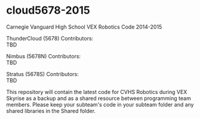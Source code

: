 cloud5678-2015  
==============  

Carnegie Vanguard High School VEX Robotics Code 2014-2015  

ThunderCloud (5678) Contributors:  
TBD  

Nimbus (5678N) Contributors:  
TBD  

Stratus (5678S) Contributors:  
TBD  
  
This repository will contain the latest code for CVHS Robotics during VEX Skyrise as a backup and as a shared resource between programming team members. Please keep your subteam's code in your subteam folder and any shared libraries in the Shared folder.  
